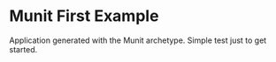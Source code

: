 Munit First Example
===================

Application generated with the Munit archetype. Simple test just to get started.
